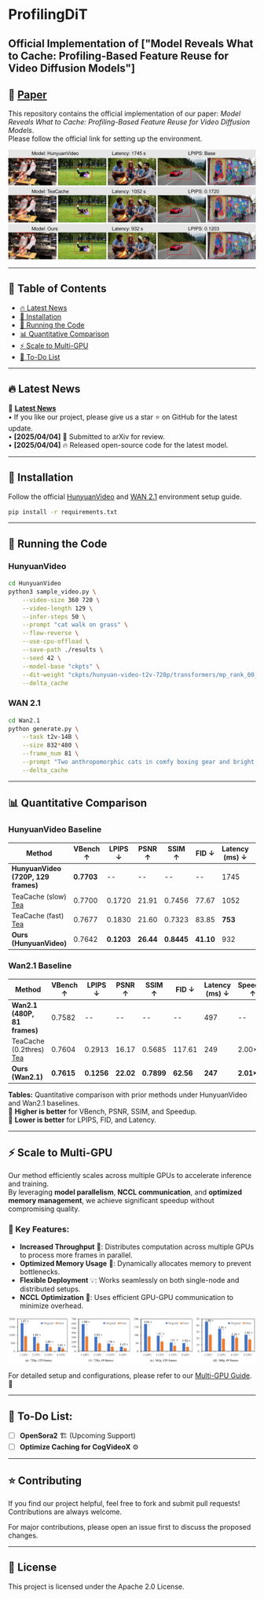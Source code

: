 # ProfilingDiT

## Official Implementation of ["Model Reveals What to Cache: Profiling-Based Feature Reuse for Video Diffusion Models"]
## 📄 [Paper](docs/Model_Reveals_What_to_Cache__Profiling_Based_Feature_Reuse_for_Video_Diffusion_Models.pdf)

This repository contains the official implementation of our paper: *Model Reveals What to Cache: Profiling-Based Feature Reuse for Video Diffusion Models*.  
Please follow the official link for setting up the environment.

![cover img](./docs/cover_fig.jpg)

---

## 📌 Table of Contents
- [🔥 Latest News](#-latest-news)
- [📀 Installation](#-installation)
- [🚀 Running the Code](#-running-the-code)
- [📊 Quantitative Comparison](#-quantitative-comparison)
- [⚡ Scale to Multi-GPU](#-scale-to-multi-gpu)
- [📝 To-Do List](#-to-do-list)

---

## 🔥 Latest News
🔔 **[Latest News](#latest-news)**  
• If you like our project, please give us a star ⭐ on GitHub for the latest update.  
• **[2025/04/04]** 🎉 Submitted to arXiv for review.  
• **[2025/04/04]** 🔥 Released open-source code for the latest model.  

---

## 📀 Installation

Follow the official [HunyuanVideo](https://github.com/Tencent/HunyuanVideo) and [WAN 2.1](https://github.com/Wan-Video/Wan2.1) environment setup guide.

```sh
pip install -r requirements.txt
```

---

## 🚀 Running the Code

### **HunyuanVideo**
```sh
cd HunyuanVideo
python3 sample_video.py \
    --video-size 360 720 \
    --video-length 129 \
    --infer-steps 50 \
    --prompt "cat walk on grass" \
    --flow-reverse \
    --use-cpu-offload \
    --save-path ./results \
    --seed 42 \
    --model-base "ckpts" \
    --dit-weight "ckpts/hunyuan-video-t2v-720p/transformers/mp_rank_00_model_states.pt" \
    --delta_cache
```

### **WAN 2.1**
```sh
cd Wan2.1
python generate.py \
    --task t2v-14B \
    --size 832*480 \
    --frame_num 81 \
    --prompt "Two anthropomorphic cats in comfy boxing gear and bright gloves fight intensely on a spotlighted stage." \
    --delta_cache
```

---

## 📊 Quantitative Comparison

### HunyuanVideo Baseline

| Method | VBench ↑ | LPIPS ↓ | PSNR ↑ | SSIM ↑ | FID ↓ | Latency (ms) ↓ | Speedup ↑ |
|--------|---------|---------|--------|--------|--------|--------------|---------|
| **HunyuanVideo (720P, 129 frames)** | **0.7703** | -- | -- | -- | -- | 1745 | -- |
| TeaCache (slow) [Tea](https://github.com/ali-vilab/TeaCache) | 0.7700 | 0.1720 | 21.91 | 0.7456 | 77.67 | 1052 | 1.66× |
| TeaCache (fast) [Tea](https://github.com/ali-vilab/TeaCache) | 0.7677 | 0.1830 | 21.60 | 0.7323 | 83.85 | **753** | **2.31×** |
| **Ours (HunyuanVideo)** | 0.7642 | **0.1203** | **26.44** | **0.8445** | **41.10** | 932 | 1.87× |

### Wan2.1 Baseline

| Method | VBench ↑ | LPIPS ↓ | PSNR ↑ | SSIM ↑ | FID ↓ | Latency (ms) ↓ | Speedup ↑ |
|--------|---------|---------|--------|--------|--------|--------------|---------|
| **Wan2.1 (480P, 81 frames)** | 0.7582 | -- | -- | -- | -- | 497 | -- |
| TeaCache (0.2thres) [Tea](#https://github.com/ali-vilab/TeaCache) | 0.7604 | 0.2913 | 16.17 | 0.5685 | 117.61 | 249 | 2.00× |
| **Ours (Wan2.1)** | **0.7615** | **0.1256** | **22.02** | **0.7899** | **62.56** | **247** | **2.01×** |

**Tables:** Quantitative comparison with prior methods under HunyuanVideo and Wan2.1 baselines.  
🔺 **Higher is better** for VBench, PSNR, SSIM, and Speedup.  
🔻 **Lower is better** for LPIPS, FID, and Latency.


---

## ⚡ Scale to Multi-GPU

Our method efficiently scales across multiple GPUs to accelerate inference and training.  
By leveraging **model parallelism**, **NCCL communication**, and **optimized memory management**, we achieve significant speedup without compromising quality.

### 🔑 Key Features:
- **Increased Throughput** 🚀: Distributes computation across multiple GPUs to process more frames in parallel.
- **Optimized Memory Usage** 🔧: Dynamically allocates memory to prevent bottlenecks.
- **Flexible Deployment** 💡: Works seamlessly on both single-node and distributed setups.
- **NCCL Optimization** 🔄: Uses efficient GPU-GPU communication to minimize overhead.

![Multi-GPU Scaling](./docs/resolution_gpu.jpg)

For detailed setup and configurations, please refer to our [Multi-GPU Guide](./docs/multi_gpu.md). 🚀

---

## 📝 To-Do List:
- [ ] **OpenSora2** 🏗️ (Upcoming Support)
- [ ] **Optimize Caching for CogVideoX** ⚙️

---

## ⭐ Contributing
If you find our project helpful, feel free to fork and submit pull requests! Contributions are always welcome.  

For major contributions, please open an issue first to discuss the proposed changes.

---

## 📜 License
This project is licensed under the Apache 2.0 License.